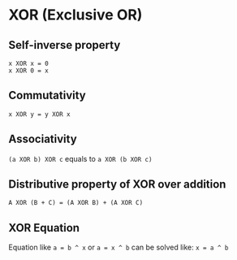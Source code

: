 # XOR  (Exclusive OR)

## Self-inverse property

```
x XOR x = 0
x XOR 0 = x
```

## Commutativity

```
x XOR y = y XOR x
```

## Associativity
`(a XOR b) XOR c` equals to `a XOR (b XOR c)`

## Distributive property of XOR over addition

```
A XOR (B + C) = (A XOR B) + (A XOR C)
```

## XOR Equation
Equation like `a = b ^ x` or `a = x ^ b` can be solved like: `x = a ^ b`
